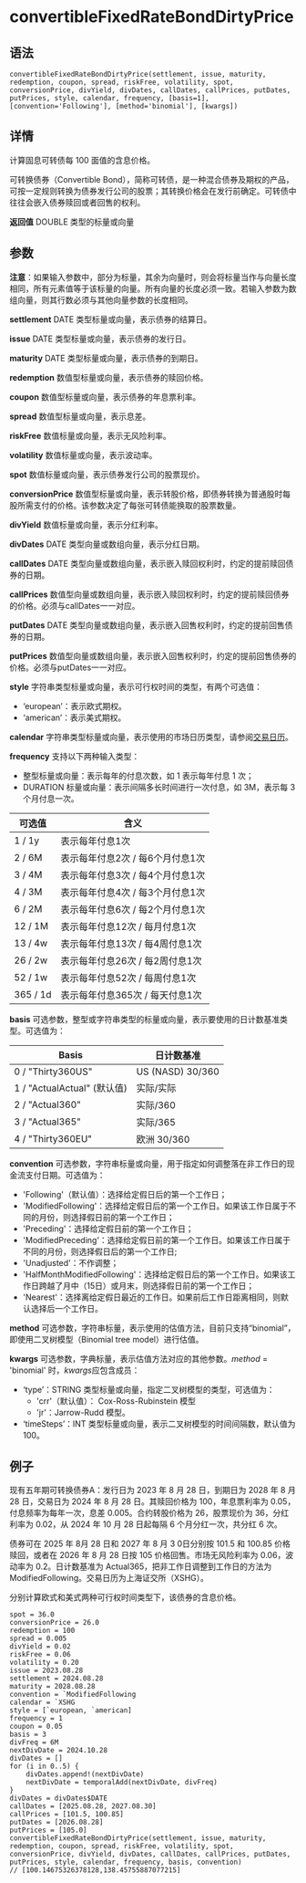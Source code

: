 # convertibleFixedRateBondDirtyPrice

## 语法

`convertibleFixedRateBondDirtyPrice(settlement, issue,
maturity, redemption, coupon, spread, riskFree, volatility, spot,
conversionPrice, divYield, divDates, callDates, callPrices, putDates, putPrices,
style, calendar, frequency, [basis=1], [convention='Following'],
[method='binomial'], [kwargs])`

## 详情

计算固息可转债每 100 面值的含息价格。

可转换债券（Convertible
Bond），简称可转债，是一种混合债券及期权的产品，可按一定规则转换为债券发行公司的股票；其转换价格会在发行前确定。可转债中往往会嵌入债券赎回或者回售的权利。

**返回值** DOUBLE 类型的标量或向量

## 参数

**注意**：如果输入参数中，部分为标量，其余为向量时，则会将标量当作与向量长度相同，所有元素值等于该标量的向量。所有向量的长度必须一致。若输入参数为数组向量，则其行数必须与其他向量参数的长度相同。

**settlement** DATE 类型标量或向量，表示债券的结算日。

**issue** DATE 类型标量或向量，表示债券的发行日。

**maturity** DATE 类型标量或向量，表示债券的到期日。

**redemption** 数值型标量或向量，表示债券的赎回价格。

**coupon** 数值型标量或向量，表示债券的年息票利率。

**spread** 数值型标量或向量，表示息差。

**riskFree** 数值标量或向量，表示无风险利率。

**volatility** 数值标量或向量，表示波动率。

**spot** 数值标量或向量，表示债券发行公司的股票现价。

**conversionPrice** 数值型标量或向量，表示转股价格，即债券转换为普通股时每股所需支付的价格。该参数决定了每张可转债能换取的股票数量。

**divYield** 数值标量或向量，表示分红利率。

**divDates** DATE 类型向量或数组向量，表示分红日期。

**callDates** DATE 类型向量或数组向量，表示嵌入赎回权利时，约定的提前赎回债券的日期。

**callPrices** 数值型向量或数组向量，表示嵌入赎回权利时，约定的提前赎回债券的价格。必须与callDates一一对应。

**putDates** DATE 类型向量或数组向量，表示嵌入回售权利时，约定的提前回售债券的日期。

**putPrices** 数值型向量或数组向量，表示嵌入回售权利时，约定的提前回售债券的价格。必须与putDates一一对应。

**style** 字符串类型标量或向量，表示可行权时间的类型，有两个可选值：

* ‘european’：表示欧式期权。
* ‘american’：表示美式期权。

**calendar** 字符串类型标量或向量，表示使用的市场日历类型，请参阅[交易日历](../../modules/MarketHoliday/mkt_calendar.md)。

**frequency** 支持以下两种输入类型：

* 整型标量或向量：表示每年的付息次数，如 1 表示每年付息 1 次；
* DURATION 标量或向量：表示间隔多长时间进行一次付息，如 3M，表示每 3 个月付息一次。

| **可选值** | **含义** |
| --- | --- |
| 1 / 1y | 表示每年付息1次 |
| 2 / 6M | 表示每年付息2次 / 每6个月付息1次 |
| 3 / 4M | 表示每年付息3次 / 每4个月付息1次 |
| 4 / 3M | 表示每年付息4次 / 每3个月付息1次 |
| 6 / 2M | 表示每年付息6次 / 每2个月付息1次 |
| 12 / 1M | 表示每年付息12次 / 每月付息1次 |
| 13 / 4w | 表示每年付息13次 / 每4周付息1次 |
| 26 / 2w | 表示每年付息26次 / 每2周付息1次 |
| 52 / 1w | 表示每年付息52次 / 每周付息1次 |
| 365 / 1d | 表示每年付息365次 / 每天付息1次 |

**basis** 可选参数，整型或字符串类型的标量或向量，表示要使用的日计数基准类型。可选值为：

| Basis | 日计数基准 |
| --- | --- |
| 0 / "Thirty360US" | US (NASD) 30/360 |
| 1 / "ActualActual" (默认值) | 实际/实际 |
| 2 / "Actual360" | 实际/360 |
| 3 / "Actual365" | 实际/365 |
| 4 / "Thirty360EU" | 欧洲 30/360 |

**convention** 可选参数，字符串标量或向量，用于指定如何调整落在非工作日的现金流支付日期。可选值为：

* 'Following'（默认值）：选择给定假日后的第一个工作日；
* 'ModifiedFollowing'：选择给定假日后的第一个工作日。如果该工作日属于不同的月份，则选择假日前的第一个工作日；
* 'Preceding'：选择给定假日前的第一个工作日；
* 'ModifiedPreceding'：选择给定假日前的第一个工作日。如果该工作日属于不同的月份，则选择假日后的第一个工作日;
* 'Unadjusted'：不作调整；
* 'HalfMonthModifiedFollowing'：选择给定假日后的第一个工作日。如果该工作日跨越了月中（15日）或月末，则选择假日前的第一个工作日；
* 'Nearest'：选择离给定假日最近的工作日。如果前后工作日距离相同，则默认选择后一个工作日。

**method** 可选参数，字符串标量，表示使用的估值方法，目前只支持“binomial”， 即使用二叉树模型（Binomial tree
model）进行估值。

**kwargs** 可选参数，字典标量，表示估值方法对应的其他参数。*method* = 'binomial' 时，*kwargs*应包含成员：

* ‘type’：STRING 类型标量或向量，指定二叉树模型的类型，可选值为：
  + 'crr'（默认值）： Cox-Ross-Rubinstein 模型
  + 'jr'：Jarrow-Rudd 模型。
* ‘timeSteps’：INT 类型标量或向量，表示二叉树模型的时间间隔数，默认值为 100。

## 例子

现有五年期可转换债券A：发行日为 2023 年 8 月 28 日，到期日为 2028 年 8 月 28 日，交易日为 2024 年 8 月 28 日。其赎回价格为
100，年息票利率为 0.05，付息频率为每年一次，息差 0.005。合约转股价格为 26，股票现价为 36，分红利率为 0.02，从 2024 年 10 月 28
日起每隔 6 个月分红一次，共分红 6 次。

债券可在 2025 年 8月 28 日和 2027 年 8 月 3 0日分别按 101.5 和 100.85 价格赎回，或者在 2026 年 8 月 28 日按 105
价格回售。市场无风险利率为 0.06，波动率为 0.2。日计数基准为 Actual365，把非工作日调整到工作日的方法为
ModifiedFollowing。交易日历为上海证交所（XSHG）。

分别计算欧式和美式两种可行权时间类型下，该债券的含息价格。

```
spot = 36.0
conversionPrice = 26.0
redemption = 100
spread = 0.005
divYield = 0.02
riskFree = 0.06
volatility = 0.20
issue = 2023.08.28
settlement = 2024.08.28
maturity = 2028.08.28
convention = `ModifiedFollowing
calendar = `XSHG
style = [`european, `american]
frequency = 1
coupon = 0.05
basis = 3
divFreq = 6M
nextDivDate = 2024.10.28
divDates = []
for (i in 0..5) {
	divDates.append!(nextDivDate)
	nextDivDate = temporalAdd(nextDivDate, divFreq)
}
divDates = divDates$DATE
callDates = [2025.08.28, 2027.08.30]
callPrices = [101.5, 100.85]
putDates = [2026.08.28]
putPrices = [105.0]
convertibleFixedRateBondDirtyPrice(settlement, issue, maturity, redemption, coupon, spread, riskFree, volatility, spot, conversionPrice, divYield, divDates, callDates, callPrices, putDates, putPrices, style, calendar, frequency, basis, convention)
// [100.14675326378128,138.45755887077215]
```

